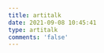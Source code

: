 ```yaml
---
title: artitalk
date: 2021-09-08 10:45:41
type: artitalk
comments: 'false'
---
```


<!-- 引用 artitalk -->
<script type="text/javascript" src="https://unpkg.com/artitalk"></script>
<!-- 存放说说的容器 -->
<div id="artitalk_main"></div>
<script>
new Artitalk({
    appId: 'vdDMXSRSRUYzOd891DUmFK7j-MdYXbMMI', 
    appKey: 'qmuWcdvyXB77p6U67ek0yrMO',
})
</script>